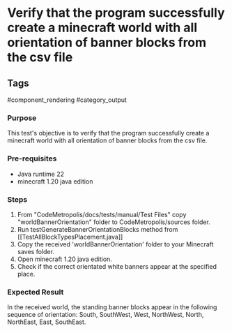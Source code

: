 # Verify that the program successfully create a minecraft world with all orientation of banner blocks from the csv file

## Tags
#component_rendering #category_output

### Purpose
This test's objective is to verify that the program successfully create a minecraft world with all orientation of banner blocks from the csv file.

### Pre-requisites
- Java runtime 22
- minecraft 1.20 java edition


### Steps
1. From "CodeMetropolis/docs/tests/manual/Test Files" copy "worldBannerOrientation" folder to CodeMetropolis/sources folder.
2. Run testGenerateBannerOrientationBlocks method from [[TestAllBlockTypesPlacement.java]]
3. Copy the received 'worldBannerOrientation' folder to your Minecraft saves folder.
4. Open minecraft 1.20 java edition.
5. Check if the correct orientated white banners appear at the specified place.

### Expected Result
In the received world, the standing banner blocks appear in the following sequence of orientation: 
South, SouthWest, West, NorthWest, North, NorthEast, East, SouthEast.

